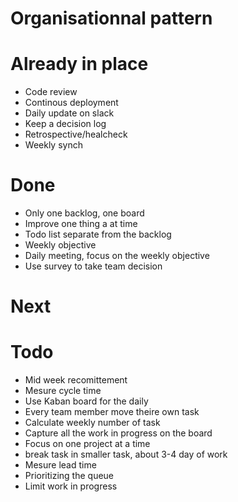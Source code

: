 # Organisationnal pattern

# Already in place
- Code review
- Continous deployment
- Daily update on slack
- Keep a decision log
- Retrospective/healcheck
- Weekly synch

# Done
- Only one backlog, one board
- Improve one thing a at time
- Todo list separate from the backlog
- Weekly objective
- Daily meeting, focus on the weekly objective
- Use survey to take team decision

# Next


# Todo

- Mid week recomittement
- Mesure cycle time
- Use Kaban board for the daily
- Every team member move theire own task
- Calculate weekly number of task
- Capture all the work in progress on the board
- Focus on one project at a time
- break task in smaller task, about 3-4 day of work
- Mesure lead time
- Prioritizing the queue
- Limit work in progress
